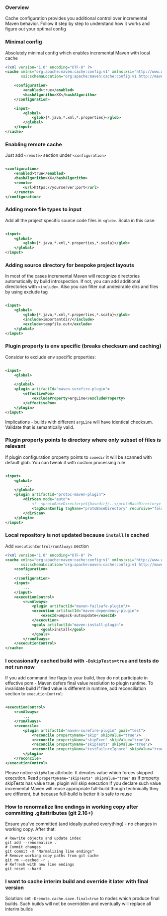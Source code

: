 <!---
 Licensed to the Apache Software Foundation (ASF) under one or more
 contributor license agreements.  See the NOTICE file distributed with
 this work for additional information regarding copyright ownership.
 The ASF licenses this file to You under the Apache License, Version 2.0
 (the "License"); you may not use this file except in compliance with
 the License.  You may obtain a copy of the License at

      http://www.apache.org/licenses/LICENSE-2.0

 Unless required by applicable law or agreed to in writing, software
 distributed under the License is distributed on an "AS IS" BASIS,
 WITHOUT WARRANTIES OR CONDITIONS OF ANY KIND, either express or implied.
 See the License for the specific language governing permissions and
 limitations under the License.
-->

### Overview

Cache configuration provides you additional control over incremental Maven behavior. Follow it step by step to
understand how it works and figure out your optimal config

### Minimal config

Absolutely minimal config which enables incremental Maven with local cache

```xml
<?xml version="1.0" encoding="UTF-8" ?>
<cache xmlns="org:apache:maven:cache:config:v1" xmlns:xsi="http://www.w3.org/2001/XMLSchema-instance"
       xsi:schemaLocation="org:apache:maven:cache:config:v1 http://maven.apache.org/xsd/cache-config-1.0.0.xsd">

    <configuration>
        <enabled>true</enabled>
        <hashAlgorithm>XX</hashAlgorithm>
    </configuration>

    <input>
        <global>
            <glob>{*.java,*.xml,*.properties}</glob>
        </global>
    </input>
</cache>
```

### Enabling remote cache

Just add `<remote>` section under `<configuration>`

```xml

<configuration>
    <enabled>true</enabled>
    <hashAlgorithm>XX</hashAlgorithm>
    <remote>
        <url>https://yourserver:port</url>
    </remote>
</configuration>
```

### Adding more file types to input

Add all the project specific source code files in `<glob>`. Scala in this case:

```xml

<input>
    <global>
        <glob>{*.java,*.xml,*.properties,*.scala}</glob>
    </global>
</input>
```

### Adding source directory for bespoke project layouts

In most of the cases incremental Maven will recognize directories automatically by build introspection. If not, you can
add additional directories with `<include>`. Also you can filter out undesirable dirs and files by using exclude tag

```xml

<input>
    <global>
        <glob>{*.java,*.xml,*.properties,*.scala}</glob>
        <include>importantdir/</include>
        <exclude>tempfile.out</exclude>
    </global>
</input>
```

### Plugin property is env specific (breaks checksum and caching)

Consider to exclude env specific properties:

```xml

<input>
    <global>
        ...
    </global>
    <plugin artifactId="maven-surefire-plugin">
        <effectivePom>
            <excludeProperty>argLine</excludeProperty>
        </effectivePom>
    </plugin>
</input>
```

Implications - builds with different `argLine` will have identical checksum. Validate that is semantically valid.

### Plugin property points to directory where only subset of files is relevant

If plugin configuration property points to `somedir` it will be scanned with default glob. You can tweak it with custom
processing rule

```xml

<input>
    <global>
        ...
    </global>
    <plugin artifactId="protoc-maven-plugin">
        <dirScan mode="auto">
            <!--<protoBaseDirectory>${basedir}/..</protoBaseDirectory>-->
            <tagScanConfig tagName="protoBaseDirectory" recursive="false" glob="{*.proto}"/>
        </dirScan>
    </plugin>
</input>
```

### Local repository is not updated because `install` is cached

Add `executionControl/runAlways` section

```xml
<?xml version="1.0" encoding="UTF-8" ?>
<cache xmlns="org:apache:maven:cache:config:v1" xmlns:xsi="http://www.w3.org/2001/XMLSchema-instance"
       xsi:schemaLocation="org:apache:maven:cache:config:v1 http://maven.apache.org/xsd/cache-config-1.0.0.xsd">
    <configuration>
        ...
    </configuration>
    <input>
        ...
    </input>
    <executionControl>
        <runAlways>
            <plugin artifactId="maven-failsafe-plugin"/>
            <execution artifactId="maven-dependency-plugin">
                <execId>unpack-autoupdate</execId>
            </execution>
            <goals artifactId="maven-install-plugin">
                <goal>install</goal>
            </goals>
        </runAlways>
    </executionControl>
</cache>
``` 

### I occasionally cached build with `-DskipTests=true` and tests do not run now

If you add command line flags to your build, they do not participate in effective pom - Maven defers final value
resolution to plugin runtime. To invalidate build if filed value is different in runtime, add reconciliation section
to `executionControl`:

```xml

<executionControl>
    <runAlways>
        ...
    </runAlways>
    <reconcile>
        <plugin artifactId="maven-surefire-plugin" goal="test">
            <reconcile propertyName="skip" skipValue="true"/>
            <reconcile propertyName="skipExec" skipValue="true"/>
            <reconcile propertyName="skipTests" skipValue="true"/>
            <reconcile propertyName="testFailureIgnore" skipValue="true"/>
        </plugin>
    </reconcile>
</executionControl>
```

Please notice `skipValue` attribute. It denotes value which forces skipped execution.
Read `propertyName="skipTests" skipValue="true"` as if property skipTests has value true, plugin will skip execution If
you declare such value incremental Maven will reuse appropriate full-build though technically they are different, but
because full-build is better it is safe to reuse

### How to renormalize line endings in working copy after committing .gitattributes (git 2.16+)

Ensure you've committed (and ideally pushed everything) - no changes in working copy. After that:

```shell
# Rewrite objects and update index
git add --renormalize .
# Commit changes
git commit -m "Normalizing line endings"
# Remove working copy paths from git cache
git rm --cached -r .
# Refresh with new line endings
git reset --hard
```

### I want to cache interim build and override it later with final version

Solution: set `-Dremote.cache.save.final=true` to nodes which produce final builds. Such builds will not be overridden
and eventually will replace all interim builds
